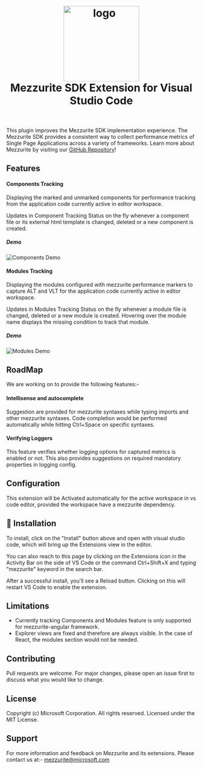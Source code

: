 <h1 align="center">
  <br>
    <img src="https://github.com/Microsoft/vscode-mezzurite/blob/master/icon.png?raw=true" alt="logo" width="200">
  <br>
  Mezzurite SDK Extension for Visual Studio Code
  <br>
  <br>
</h1>

This plugin improves the Mezzurite SDK implementation experience. The Mezzurite
SDK provides a consistent way to collect performance metrics of Single Page
Applications across a variety of frameworks. Learn more about Mezzurite by
visiting our [GitHub Repository](https://github.com/Microsoft/Mezzurite)!

## Features

#### Components Tracking

Displaying the marked and unmarked components for performance tracking from the
application code currently active in editor workspace.

Updates in Component Tracking Status on the fly whenever a component file or its
external html template is changed, deleted or a new component is created.

##### Demo

![Components Demo](https://github.com/Microsoft/vscode-mezzurite/blob/master/resources/components_demo.gif?raw=true)

#### Modules Tracking

Displaying the modules configured with mezzurite performance markers to capture
ALT and VLT for the application code currently active in editor workspace.

Updates in Modules Tracking Status on the fly whenever a module file is changed,
deleted or a new module is created. Hovering over the module name displays the
missing condition to track that module.

##### Demo

![Modules Demo](https://github.com/Microsoft/vscode-mezzurite/blob/master/resources/modules_demo.gif?raw=true)

## RoadMap

We are working on to provide the following features:-

#### Intellisense and autocomplete

Suggestion are provided for mezzurite syntaxes while typing imports and other
mezzurite syntaxes. Code completion would be performed automatically while
hitting Ctrl+Space on specific syntaxes.

#### Verifying Loggers

This feature verifies whether logging options for captured metrics is enabled or
not. This also provides suggestions on required mandatory properties in logging
config.

## Configuration

This extension will be Activated automatically for the active workspace in vs
code editor, provided the workspace have a mezzurite dependency.

## 🚀 Installation

To install, click on the "Install" button above and open with visual studio
code, which will bring up the Extensions view in the editor.

You can also reach to this page by clicking on the Extensions icon in the
Activity Bar on the side of VS Code or the command Ctrl+Shift+X and typing
"mezzurite" keyword in the search bar.

After a successful install, you'll see a Reload button. Clicking on this will
restart VS Code to enable the extension.

## Limitations

-   Currently tracking Components and Modules feature is only supported for
    mezzurite-angular framework.
-   Explorer views are fixed and therefore are always visible. In the case of
    React, the modules section would not be needed.

## Contributing

Pull requests are welcome. For major changes, please open an issue first to
discuss what you would like to change.

## License

Copyright (c) Microsoft Corporation. All rights reserved. Licensed under the MIT
License.

## Support

For more information and feedback on Mezzurite and its extensions. Please
contact us at:- [mezzurite@microsoft.com](mailto:mezzurite@microsoft.com)

